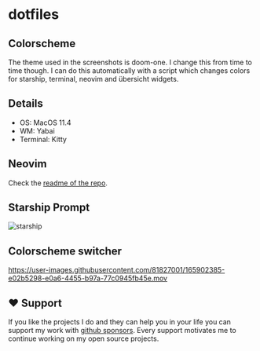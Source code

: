 # dotfiles

## Colorscheme
The theme used in the screenshots is doom-one.
I change this from time to time though.
I can do this automatically with a script which changes colors for starship, terminal, neovim and übersicht widgets.

## Details
- OS: MacOS 11.4
- WM: Yabai
- Terminal: Kitty

## Neovim
Check the [readme of the repo](https://github.com/max397574/NeovimConfig).

## Starship Prompt
![starship](https://user-images.githubusercontent.com/81827001/165094751-34aeadb1-0f69-4f69-bbaf-67fc4e5e534c.png)

## Colorscheme switcher
https://user-images.githubusercontent.com/81827001/165902385-e02b5298-e0a6-4455-b97a-77c0945fb45e.mov

## ❤️ Support
If you like the projects I do and they can help you in your life you can support my work with [github sponsors](https://github.com/sponsors/max397574).
Every support motivates me to continue working on my open source projects.
